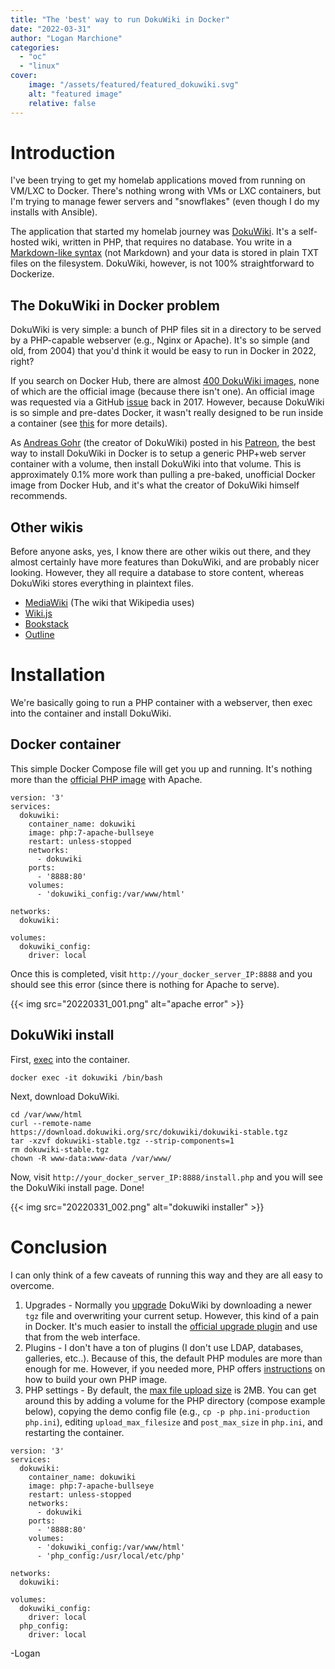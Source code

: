 ```yaml
---
title: "The 'best' way to run DokuWiki in Docker"
date: "2022-03-31"
author: "Logan Marchione"
categories:
  - "oc"
  - "linux"
cover:
    image: "/assets/featured/featured_dokuwiki.svg"
    alt: "featured image"
    relative: false
---
```


# Introduction

I've been trying to get my homelab applications moved from running on VM/LXC to Docker. There's nothing wrong with VMs or LXC containers, but I'm trying to manage fewer servers and "snowflakes" (even though I do my installs with Ansible).

The application that started my homelab journey was [DokuWiki](https://www.dokuwiki.org/). It's a self-hosted wiki, written in PHP, that requires no database. You write in a [Markdown-like syntax](https://www.dokuwiki.org/wiki:syntax) (not Markdown) and your data is stored in plain TXT files on the filesystem. DokuWiki, however, is not 100% straightforward to Dockerize.

## The DokuWiki in Docker problem

DokuWiki is very simple: a bunch of PHP files sit in a directory to be served by a PHP-capable webserver (e.g., Nginx or Apache). It's so simple (and old, from 2004) that you'd think it would be easy to run in Docker in 2022, right?

If you search on Docker Hub, there are almost [400 DokuWiki images](https://hub.docker.com/search?q=dokuwiki&type=image), none of which are the official image (because there isn't one). An official image was requested via a GitHub [issue](https://github.com/splitbrain/dokuwiki/issues/1896) back in 2017. However, because DokuWiki is so simple and pre-dates Docker, it wasn't really designed to be run inside a container (see [this](https://github.com/splitbrain/dokuwiki/issues/791) for more details).

As [Andreas Gohr](https://www.splitbrain.org/) (the creator of DokuWiki) posted in his [Patreon](https://www.patreon.com/posts/running-dokuwiki-42961375), the best way to install DokuWiki in Docker is to setup a generic PHP+web server container with a volume, then install DokuWiki into that volume. This is approximately 0.1% more work than pulling a pre-baked, unofficial Docker image from Docker Hub, and it's what the creator of DokuWiki himself recommends.

## Other wikis

Before anyone asks, yes, I know there are other wikis out there, and they almost certainly have more features than DokuWiki, and are probably nicer looking. However, they all require a database to store content, whereas DokuWiki stores everything in plaintext files.

- [MediaWiki](https://www.mediawiki.org/wiki/MediaWiki) (The wiki that Wikipedia uses)
- [Wiki.js](https://js.wiki/)
- [Bookstack](https://www.bookstackapp.com/)
- [Outline](https://www.getoutline.com/)

# Installation

We're basically going to run a PHP container with a webserver, then exec into the container and install DokuWiki.

## Docker container

This simple Docker Compose file will get you up and running. It's nothing more than the [official PHP image](https://hub.docker.com/_/php) with Apache.

```
version: '3'
services:
  dokuwiki:
    container_name: dokuwiki
    image: php:7-apache-bullseye
    restart: unless-stopped
    networks:
      - dokuwiki
    ports:
      - '8888:80'
    volumes:
      - 'dokuwiki_config:/var/www/html'

networks:
  dokuwiki:

volumes:
  dokuwiki_config:
    driver: local
```

Once this is completed, visit `http://your_docker_server_IP:8888` and you should see this error (since there is nothing for Apache to serve).

{{< img src="20220331_001.png" alt="apache error" >}}

## DokuWiki install

First, [exec](https://docs.docker.com/engine/reference/commandline/exec/) into the container.

```
docker exec -it dokuwiki /bin/bash
```

Next, download DokuWiki.
```
cd /var/www/html
curl --remote-name https://download.dokuwiki.org/src/dokuwiki/dokuwiki-stable.tgz
tar -xzvf dokuwiki-stable.tgz --strip-components=1
rm dokuwiki-stable.tgz
chown -R www-data:www-data /var/www/
```

Now, visit `http://your_docker_server_IP:8888/install.php` and you will see the DokuWiki install page. Done!

{{< img src="20220331_002.png" alt="dokuwiki installer" >}}

# Conclusion

I can only think of a few caveats of running this way and they are all easy to overcome.

1. Upgrades - Normally you [upgrade](https://www.dokuwiki.org/install:upgrade) DokuWiki by downloading a newer `tgz` file and overwriting your current setup. However, this kind of a pain in Docker. It's much easier to install the [official upgrade plugin](https://www.dokuwiki.org/plugin:upgrade) and use that from the web interface.
1. Plugins - I don't have a ton of plugins (I don't use LDAP, databases, galleries, etc..). Because of this, the default PHP modules are more than enough for me. However, if you needed more, PHP offers [instructions](https://github.com/docker-library/docs/blob/master/php/README.md#how-to-install-more-php-extensions) on how to build your own PHP image.
1. PHP settings - By default, the [max file upload size](https://www.dokuwiki.org/faq:uploadsize) is 2MB. You can get around this by adding a volume for the PHP directory (compose example below), copying the demo config file (e.g., `cp -p php.ini-production php.ini`), editing `upload_max_filesize` and `post_max_size` in `php.ini`, and restarting the container.
```
version: '3'
services:
  dokuwiki:
    container_name: dokuwiki
    image: php:7-apache-bullseye
    restart: unless-stopped
    networks:
      - dokuwiki
    ports:
      - '8888:80'
    volumes:
      - 'dokuwiki_config:/var/www/html'
      - 'php_config:/usr/local/etc/php'

networks:
  dokuwiki:

volumes:
  dokuwiki_config:
    driver: local
  php_config:
    driver: local

```

\-Logan